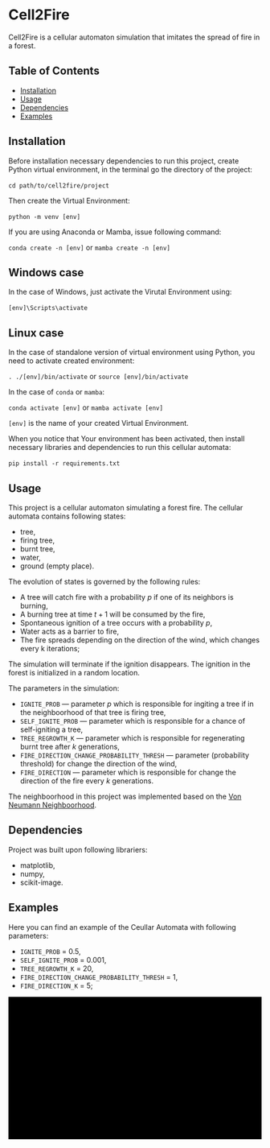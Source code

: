 # Cell2Fire

Cell2Fire is a cellular automaton simulation that imitates the spread of fire in a forest.

## Table of Contents

- [Installation](#installation)
- [Usage](#usage)
- [Dependencies](#dependencies)
- [Examples](#examples)

## Installation

Before installation necessary dependencies to run this project, create Python virtual environment, in the terminal go the directory of the project:

`cd path/to/cell2fire/project`

Then create the Virtual Environment:

`python -m venv [env]`

If you are using Anaconda or Mamba, issue following command:

`conda create -n [env]` or `mamba create -n [env]`

## Windows case

In the case of Windows, just activate the Virutal Environment using:

`[env]\Scripts\activate`

## Linux case

In the case of standalone version of virtual environment using Python, you need to activate created environment:

`. ./[env]/bin/activate` or `source [env]/bin/activate`

In the case of `conda` or `mamba`:

`conda activate [env]` or  `mamba activate [env]`

`[env]` is the name of your created Virtual Environment.

When you notice that Your environment has been activated, then install necessary libraries and dependencies to run this cellular automata:

`pip install -r requirements.txt`

## Usage

This project is a cellular automaton simulating a forest fire. The cellular automata contains following states:
- tree,
- firing tree,
- burnt tree,
- water,
- ground (empty place).

The evolution of states is governed by the following rules:
- A tree will catch fire with a probability $p$ if one of its neighbors is burning,
- A burning tree at time $t+1$ will be consumed by the fire,
- Spontaneous ignition of a tree occurs with a probability $p$,
- Water acts as a barrier to fire,
- The fire spreads depending on the direction of the wind, which changes every k iterations;

The simulation will terminate if the ignition disappears. The ignition in the forest is initialized in a random location.

The parameters in the simulation:
- `IGNITE_PROB` — parameter $p$ which is responsible for ingiting a tree if in the neighboorhood of that tree is firing tree,
- `SELF_IGNITE_PROB`  — parameter which is responsible for a chance of self-igniting a tree,
- `TREE_REGROWTH_K` — parameter which is responsible for regenerating burnt tree after $k$ generations,
- `FIRE_DIRECTION_CHANGE_PROBABILITY_THRESH` — parameter (probability threshold) for change the direction of the wind,
- `FIRE_DIRECTION` — parameter which is responsible for change the direction of the fire every $k$ generations.

The neighboorhood in this project was implemented based on the [Von Neumann Neighboorhood](https://en.wikipedia.org/wiki/Von_Neumann_neighborhood).

## Dependencies

Project was built upon following librariers:
* matplotlib,
* numpy,
* scikit-image.

## Examples

Here you can find an example of the Ceullar Automata with following parameters:
- `IGNITE_PROB` = 0.5,
- `SELF_IGNITE_PROB` = 0.001,
- `TREE_REGROWTH_K` = 20,
- `FIRE_DIRECTION_CHANGE_PROBABILITY_THRESH` = 1,
- `FIRE_DIRECTION_K` = 5;

![Animation](https://github.com/kpomichowski/Cell2FireCA/blob/master/output.gif)

